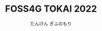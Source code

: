---
title: FOSS4G TOKAI 2022
subtitle: たんけん ぎふのもり
time: 8/10(水), 8/11(祝) 
place: 
image: img/fd07a1433ab200d895020918681508ea.webp

blurb:
  heading: Message
  text:  岐阜県は国内有数の林業の盛んな地域です。会場である森林文化アカデミーも林業を中心とした森に関する文化や技術の継承を実践しています。<br>
    FOSS4G TOKAI 2022では森とGISを大人だけでなく子供にも分かりやすく、そして親しみやすいイベントにしていきます。<br>
    ハンズオンやセッションで「たんけん」して、新たな岐阜や森の魅力を発見しましょう。



news:
  heading: News
  youtube: https://www.youtube.com/embed/joCZmBGPfTc
  text: 
   | 
   - 7/5(火) : ハンズオン申込みを公開しました

   - 7/5(火) : [最新情報#5](https://www.youtube.com/watch?v=joCZmBGPfTc)を配信しました

   - 6/21(火) : [最新事情#4](https://www.youtube.com/watch?v=54oGFBVxCA0)を配信しました

   - 6/13(金) : サイトを公開しました

   - 6/7(火) : [最新事情#3](https://www.youtube.com/watch?v=y8T_XuSUlwU)を配信しました

   - 5/17(火) : [最新事情#2](https://www.youtube.com/watch?v=LZ5AnpvUqdI)を配信しました

   - 4/19(火) : [最新事情#1](https://www.youtube.com/watch?v=t19MPU4n7tc)を配信しました

# intro:
#   heading: What we offer
#   text: Kaldi is the ultimate spot for coffee lovers who want to learn about their
#     java’s origin and support the farmers that grew it. We take coffee
#     production, roasting and brewing seriously and we’re glad to pass that
#     knowledge to anyone.
# products:
#   - image: img/illustrations-coffee.svg
#     text: We sell green and roasted coffee beans that are sourced directly from
#       independent farmers and farm cooperatives. We’re proud to offer a variety
#       of coffee beans grown with great care for the environment and local
#       communities. Check our post or contact us directly for current
#       availability.
#   - image: /img/illustrations-coffee-gear.svg
#     text: We offer a small, but carefully curated selection of brewing gear and
#       tools for every taste and experience level. No matter if you roast your
#       own beans or just bought your first french press, you’ll find a gadget to
#       fall in love with in our shop.
# values:
#   heading: Our values
#   text: Coffee is an amazing part of human culture but it has a dark side too –
#     one of colonialism and mindless abuse of natural resources and human lives.
#     We want to turn this around and return the coffee trade to the drink’s
#     exhilarating, empowering and unifying nature.
---